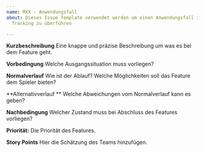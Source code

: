 ```yaml
---
name: MXX - Anwendungsfall
about: Dieses Issue Template verwendet werden um einen Anwendungsfall ins Github Issue
  Tracking zu überführen

---
```


**Kurzbeschreibung**
Eine knappe und präzise Beschreibung um was es bei dem Feature geht.

**Vorbedingung**
Welche Ausgangssituation muss vorliegen?

**Normalverlauf**
Wie ist der Ablauf? Welche Möglichkeiten soll das Feature dem Spieler bieten?

**Alternativverlauf **
Welche Abweichungen vom Normalverlauf kann es geben?

**Nachbedingung**
Welcher Zustand muss bei Abschluss des Features vorliegen?

**Priorität:**
Die Priorität des Features.

**Story Points**
Hier die Schätzung des Teams hinzufügen.
